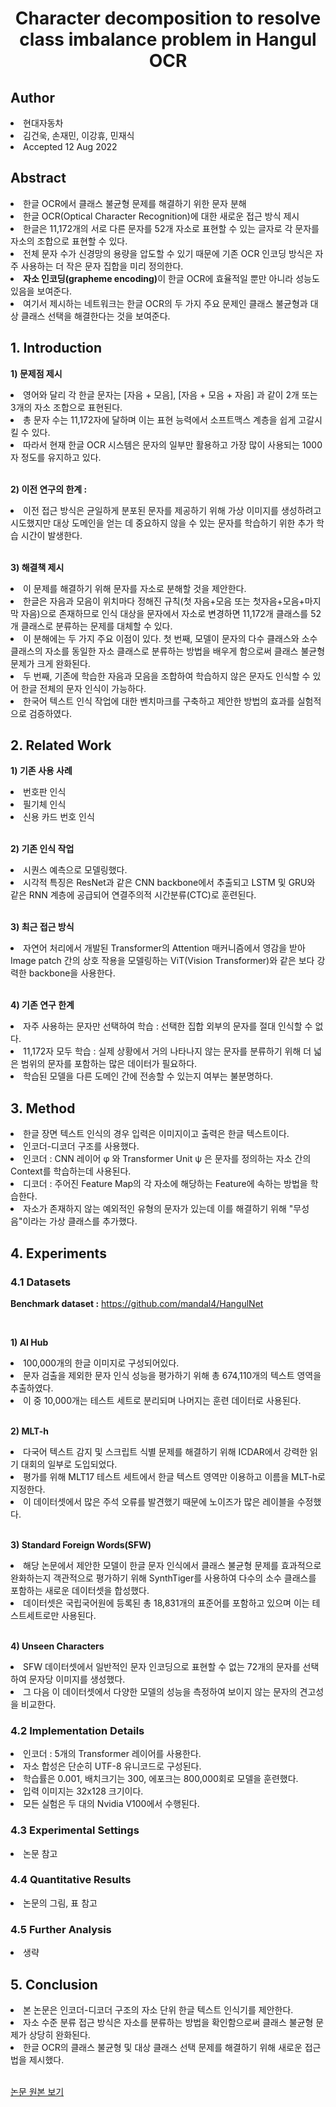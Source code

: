 <div align='center'>
    <h1>Character decomposition to resolve class imbalance problem in Hangul OCR</h1>
</div>

<h2>Author</h2>
<li>현대자동차</li> 
<li>김건욱, 손재민, 이강휴, 민재식</li>
<li>Accepted 12 Aug 2022</li>


<h2>Abstract</h2>
<li>한글 OCR에서 클래스 불균형 문제를 해결하기 위한 문자 분해</li>
<li>한글 OCR(Optical Character Recognition)에 대한 새로운 접근 방식 제시</li>
<li>한글은 11,172개의 서로 다른 문자를 52개 자소로 표현할 수 있는 글자로 각 문자를 자소의 조합으로 표현할 수 있다.</li>
<li>전체 문자 수가 신경망의 용량을 압도할 수 있기 때문에 기존 OCR 인코딩 방식은 자주 사용하는 더 작은 문자 집합을 미리 정의한다.</li>
<li><b>자소 인코딩(grapheme encoding)</b>이 한글 OCR에 효율적일 뿐만 아니라 성능도 있음을 보여준다.</li>
<li>여기서 제시하는 네트워크는 한글 OCR의 두 가지 주요 문제인 클래스 불균형과 대상 클래스 선택을 해결한다는 것을 보여준다.</li>

<h2>1. Introduction</h2>

<b>1) 문제점 제시</b> 
<li>영어와 달리 각 한글 문자는 [자음 + 모음], [자음 + 모음 + 자음] 과 같이 2개 또는 3개의 자소 조합으로 표현된다. </li>
<li>총 문자 수는 11,172자에 달하며 이는 표현 능력에서 소프트맥스 계층을 쉽게 고갈시킬 수 있다. </li>
<li>따라서 현재 한글 OCR 시스템은 문자의 일부만 활용하고 가장 많이 사용되는 1000자 정도를 유지하고 있다.</li>

<br>

<b>2) 이전 연구의 한계 :</b> 
<li>이전 접근 방식은 균일하게 분포된 문자를 제공하기 위해 가상 이미지를 생성하려고 시도했지만 대상 도메인을 얻는 데 중요하지 않을 수 있는 문자를 학습하기 위한 추가 학습 시간이 발생한다.</li>

<br>

<b>3) 해결책 제시</b>
<li>이 문제를 해결하기 위해 문자를 자소로 분해할 것을 제안한다.</li>
<li>한글은 자음과 모음이 위치마다 정해진 규칙(첫 자음+모음 또는 첫자음+모음+마지막 자음)으로 존재하므로 인식 대상을 문자에서 자소로 변경하면 11,172개 클래스를 52개 클래스로 분류하는 문제를 대체할 수 있다.</li>
<li>이 분해에는 두 가지 주요 이점이 있다. 첫 번째, 모델이 문자의 다수 클래스와 소수 클래스의 자소를 동일한 자소 클래스로 분류하는 방법을 배우게 함으로써 클래스 불균형 문제가 크게 완화된다.</li>
<li>두 번째, 기존에 학습한 자음과 모음을 조합하여 학습하지 않은 문자도 인식할 수 있어 한글 전체의 문자 인식이 가능하다.</li>
<li>한국어 텍스트 인식 작업에 대한 벤치마크를 구축하고 제안한 방법의 효과를 실험적으로 검증하였다.</li>


<h2>2. Related Work</h2>

<b>1) 기존 사용 사례</b>
<li>번호판 인식</li> 
<li>필기체 인식</li>
<li>신용 카드 번호 인식</li>

<br>

<b>2) 기존 인식 작업</b> 
<li>시퀀스 예측으로 모델링했다.</li> 
<li>시각적 특징은 ResNet과 같은 CNN backbone에서 추출되고 LSTM 및 GRU와 같은 RNN 계층에 공급되어 연결주의적 시간분류(CTC)로 훈련된다.</li>

<br>

<b>3) 최근 접근 방식</b> 
<li>자연어 처리에서 개발된 Transformer의 Attention 매커니즘에서 영감을 받아 Image patch 간의 상호 작용을 모델링하는 ViT(Vision Transformer)와 같은 보다 강력한 backbone을 사용한다.</li>

<br>

<b>4) 기존 연구 한계</b>
<li>자주 사용하는 문자만 선택하여 학습 : 선택한 집합 외부의 문자를 절대 인식할 수 없다.</li>
<li>11,172자 모두 학습 : 실제 상황에서 거의 나타나지 않는 문자를 분류하기 위해 더 넓은 범위의 문자를 포함하는 많은 데이터가 필요하다.</li>
<li>학습된 모델을 다른 도메인 간에 전송할 수 있는지 여부는 불분명하다.</li>

<h2>3. Method</h2>
<li>한글 장면 텍스트 인식의 경우 입력은 이미지이고 출력은 한글 텍스트이다.</li>
<li>인코더-디코더 구조를 사용했다.</li>
<li>인코더 : CNN 레이어 φ 와 Transformer Unit ψ 은 문자를 정의하는 자소 간의 Context를 학습하는데 사용된다.</li>
<li>디코더 : 주어진 Feature Map의 각 자소에 해당하는 Feature에 속하는 방법을 학습한다.</li>
<li>자소가 존재하지 않는 예외적인 유형의 문자가 있는데 이를 해결하기 위해 "무성음"이라는 가상 클래스를 추가했다.</li>

<h2>4. Experiments</h2>
<h3>4.1 Datasets</h3>

<b>Benchmark dataset :</b> https://github.com/mandal4/HangulNet

<br>

<b>1) AI Hub</b>
<li>100,000개의 한글 이미지로 구성되어있다.</li>
<li>문자 검출을 제외한 문자 인식 성능을 평가하기 위해 총 674,110개의 텍스트 영역을 추출하였다.</li>
<li>이 중 10,000개는 테스트 세트로 분리되며 나머지는 훈련 데이터로 사용된다.</li>

<br>

<b>2) MLT-h</b>
<li>다국어 텍스트 감지 및 스크립트 식별 문제를 해결하기 위해 ICDAR에서 강력한 읽기 대회의 일부로 도입되었다.</li>
<li>평가를 위해 MLT17 테스트 세트에서 한글 텍스트 영역만 이용하고 이름을 MLT-h로 지정한다.</li>
<li>이 데이터셋에서 많은 주석 오류를 발견했기 때문에 노이즈가 많은 레이블을 수정했다.</li>

<br>

<b>3) Standard Foreign Words(SFW)</b>
<li>해당 논문에서 제안한 모델이 한글 문자 인식에서 클래스 불균형 문제를 효과적으로 완화하는지 객관적으로 평가하기 위해 SynthTiger를 사용하여 다수의 소수 클래스를 포함하는 새로운 데이터셋을 합성했다.</li>
<li>데이터셋은 국립국어원에 등록된 총 18,831개의 표준어를 포함하고 있으며 이는 테스트세트로만 사용된다.</li>

<br>

<b>4) Unseen Characters</b>
<li>SFW 데이터셋에서 일반적인 문자 인코딩으로 표현할 수 없는 72개의 문자를 선택하여 문자당 이미지를 생성했다.</li>
<li>그 다음 이 데이터셋에서 다양한 모델의 성능을 측정하여 보이지 않는 문자의 견고성을 비교한다.</li>

<h3>4.2 Implementation Details</h3>
<li>인코더 : 5개의 Transformer 레이어를 사용한다.</li>
<li>자소 합성은 단순히 UTF-8 유니코드로 구성된다.</li>
<li>학습률은 0.001, 배치크기는 300, 에포크는 800,000회로 모델을 훈련했다.</li>
<li>입력 이미지는 32x128 크기이다.</li>
<li>모든 실험은 두 대의 Nvidia V100에서 수행된다.</li>

<h3>4.3 Experimental Settings</h3>
<li>논문 참고</li>

<h3>4.4 Quantitative Results</h3>
<li>논문의 그림, 표 참고</li>

<h3>4.5 Further Analysis</h3>
<li>생략</li>

<h2>5. Conclusion</h3>
<li>본 논문은 인코더-디코더 구조의 자소 단위 한글 텍스트 인식기를 제안한다.</li>
<li>자소 수준 분류 접근 방식은 자소를 분류하는 방법을 확인함으로써 클래스 불균형 문제가 상당히 완화된다.</li>
<li>한글 OCR의 클래스 불균형 및 대상 클래스 선택 문제를 해결하기 위해 새로운 접근법을 제시했다.</li>

<br>

<a href='https://arxiv.org/abs/2208.06079'>논문 원본 보기</a>